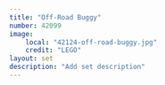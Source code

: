 ```yaml
---
title: "Off-Road Buggy"
number: 42099
image:
    local: "42124-off-road-buggy.jpg"
    credit: "LEGO"
layout: set
description: "Add set description"
---
```

